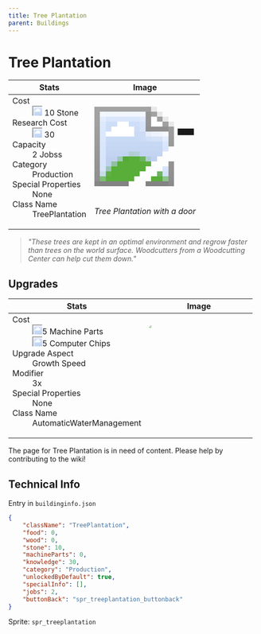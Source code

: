```yaml
---
title: Tree Plantation
parent: Buildings
---
```

# Tree Plantation

[//]: # (Pre-generated content)
<table><thead><tr><th>Stats</th><th>Image</th></tr></thead><tbody><tr><td><dl><dt>Cost</dt><dd><div class="resource-icon"><img style="object-position: -637px -737px;" src="https://tfe2-wiki.github.io/assets/sprites.png"></div> 10 Stone</dd><dt>Research Cost</dt><dd><div class="resource-icon"><img style="object-position: -268px -522px;" src="https://tfe2-wiki.github.io/assets/sprites.png"></div> 30</dd><dt>Capacity</dt><dd>2 Jobss</dd><dt>Category</dt><dd>Production</dd><dt>Special Properties</dt><dd>None</dd><dt>Class Name</dt><dd>TreePlantation</dd></dl></td><td><style>.building-image {width: 200px;height: 200px;overflow: hidden;position: relative;}.building-image img {image-rendering: pixelated;object-fit: none;transform: scale(10);transform-origin: left top;position: absolute;left: 0;top: 0;}.resource-image {width: 200px;height: 200px;overflow: hidden;position: relative;}.resource-image img {image-rendering: pixelated;object-fit: none;transform: scale(20);transform-origin: left top;position: absolute;left: 0;top: 0;}.building-icon {width: 20px;height: 20px;overflow: hidden;position: relative;display: inline-block;}.building-icon img {image-rendering: pixelated;object-fit: none;transform: scale(1);transform-origin: left top;position: absolute;left: 0;top: 0;}.resource-icon {width: 20px;height: 20px;overflow: hidden;position: relative;display: inline-block;}.resource-icon img {image-rendering: pixelated;object-fit: none;transform: scale(2);transform-origin: left top;position: absolute;left: 0;top: 0;}</style><div class="building-image"><img style="object-position: -74px -1127px;" src="https://tfe2-wiki.github.io/assets/sprites.png" alt="Tree Plantation Back"><img style="object-position: -762px -945px;" src="https://tfe2-wiki.github.io/assets/sprites.png" alt="Tree Plantation"></div><i>Tree Plantation with a door</i></td></tr></tbody></table><blockquote><i>"These trees are kept in an optimal environment and regrow faster than trees on the world surface. Woodcutters from a Woodcutting Center can help cut them down."</i></blockquote>

## Upgrades

<table><thead><tr><th>Stats</th><th>Image</th></tr></thead><tbody><tr><td><dl><dt>Cost</dt><dd><div class="resource-icon"><img style="object-position:-795px -761px" src="https://tfe2-wiki.github.io/assets/sprites.png"></div>5 Machine Parts</dd><dd><div class="resource-icon"><img style="object-position:-526px -523px" src="https://tfe2-wiki.github.io/assets/sprites.png"></div>5 Computer Chips</dd><dt>Upgrade Aspect</dt><dd>Growth Speed</dd><dt>Modifier</dt><dd>3x</dd><dt>Special Properties</dt><dd>None</dd><dt>Class Name</dt><dd>AutomaticWaterManagement</dd></dl></td><td><style>.upgrade-image{width:200px;height:200px;overflow:hidden;position:relative}.upgrade-image img{image-rendering:pixelated;object-fit:none;transform:scale(.3);transform-origin:left top;position:absolute;left:0;top:0}.resource-image{width:200px;height:200px;overflow:hidden;position:relative}.resource-image img{image-rendering:pixelated;object-fit:none;transform:scale(20);transform-origin:left top;position:absolute;left:0;top:0}.building-icon{width:20px;height:20px;overflow:hidden;position:relative;display:inline-block}.building-icon img{image-rendering:pixelated;object-fit:none;transform:scale(1);transform-origin:left top;position:absolute;left:0;top:0}.resource-icon{width:20px;height:20px;overflow:hidden;position:relative;display:inline-block}.resource-icon img{image-rendering:pixelated;object-fit:none;transform:scale(2);transform-origin:left top;position:absolute;left:0;top:0}</style><div class="upgrade-image"><img style="object-position:0 0" src="https://lonecorgi.github.io/Uprade-AutomaticWaterManagement/UpgradeImage.png"></div></td></tr></tbody></table>

The page for Tree Plantation is in need of content. Please help by contributing to the wiki!

## Technical Info
Entry in `buildinginfo.json`

```json
{
    "className": "TreePlantation",
    "food": 0,
    "wood": 0,
    "stone": 10,
    "machineParts": 0,
    "knowledge": 30,
    "category": "Production",
    "unlockedByDefault": true,
    "specialInfo": [],
    "jobs": 2,
    "buttonBack": "spr_treeplantation_buttonback"
}
```

Sprite: `spr_treeplantation`

